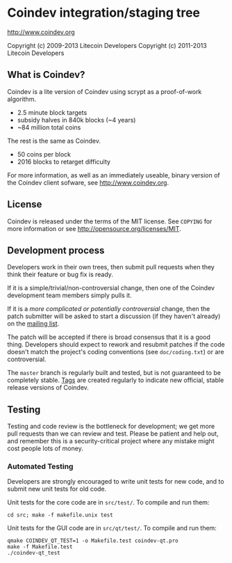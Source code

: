 Coindev integration/staging tree
================================

http://www.coindev.org

Copyright (c) 2009-2013 Litecoin Developers
Copyright (c) 2011-2013 Litecoin Developers

What is Coindev?
----------------

Coindev is a lite version of Coindev using scrypt as a proof-of-work algorithm.
 - 2.5 minute block targets
 - subsidy halves in 840k blocks (~4 years)
 - ~84 million total coins

The rest is the same as Coindev.
 - 50 coins per block
 - 2016 blocks to retarget difficulty

For more information, as well as an immediately useable, binary version of
the Coindev client sofware, see http://www.coindev.org.

License
-------

Coindev is released under the terms of the MIT license. See `COPYING` for more
information or see http://opensource.org/licenses/MIT.

Development process
-------------------

Developers work in their own trees, then submit pull requests when they think
their feature or bug fix is ready.

If it is a simple/trivial/non-controversial change, then one of the Coindev
development team members simply pulls it.

If it is a *more complicated or potentially controversial* change, then the patch
submitter will be asked to start a discussion (if they haven't already) on the
[mailing list](http://sourceforge.net/mailarchive/forum.php?forum_name=coindev-development).

The patch will be accepted if there is broad consensus that it is a good thing.
Developers should expect to rework and resubmit patches if the code doesn't
match the project's coding conventions (see `doc/coding.txt`) or are
controversial.

The `master` branch is regularly built and tested, but is not guaranteed to be
completely stable. [Tags](https://github.com/coindev/coindev/tags) are created
regularly to indicate new official, stable release versions of Coindev.

Testing
-------

Testing and code review is the bottleneck for development; we get more pull
requests than we can review and test. Please be patient and help out, and
remember this is a security-critical project where any mistake might cost people
lots of money.

### Automated Testing

Developers are strongly encouraged to write unit tests for new code, and to
submit new unit tests for old code.

Unit tests for the core code are in `src/test/`. To compile and run them:

    cd src; make -f makefile.unix test

Unit tests for the GUI code are in `src/qt/test/`. To compile and run them:

    qmake COINDEV_QT_TEST=1 -o Makefile.test coindev-qt.pro
    make -f Makefile.test
    ./coindev-qt_test

